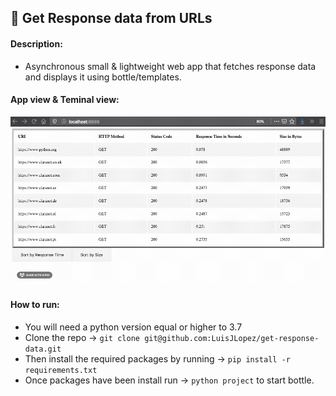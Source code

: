 ## :rocket: Get Response data from URLs

#### Description:
- Asynchronous small &amp; lightweight web app that fetches response data and displays it using bottle/templates.

#### App view & Teminal view:
![Web App View](project/static/demo.gif)

#### How to run:
- You will need a python version equal or higher to 3.7
- Clone the repo -> `git clone git@github.com:LuisJLopez/get-response-data.git`
- Then install the required packages by running -> `pip install -r requirements.txt`
- Once packages have been install run -> `python project` to start bottle.




